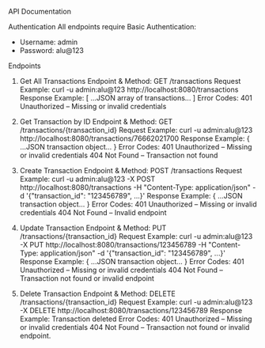 API Documentation

Authentication
All endpoints require Basic Authentication:
- Username: admin
- Password: alu@123

Endpoints

1. Get All Transactions
Endpoint & Method: GET /transactions
Request Example:
curl -u admin:alu@123 http://localhost:8080/transactions
Response Example:
[ ...JSON array of transactions... ]
Error Codes:
401 Unauthorized – Missing or invalid credentials

2. Get Transaction by ID
Endpoint & Method: GET /transactions/{transaction_id}
Request Example:
curl -u admin:alu@123 http://localhost:8080/transactions/76662021700
Response Example:
{ ...JSON transaction object... }
Error Codes:
401 Unauthorized – Missing or invalid credentials
404 Not Found – Transaction not found

3. Create Transaction
Endpoint & Method: POST /transactions
Request Example:
curl -u admin:alu@123 -X POST http://localhost:8080/transactions -H "Content-Type: application/json" -d '{"transaction_id": "123456789", ...}'
Response Example:
{ ...JSON transaction object... }
Error Codes:
401 Unauthorized – Missing or invalid credentials
404 Not Found – Invalid endpoint

4. Update Transaction
Endpoint & Method: PUT /transactions/{transaction_id}
Request Example:
curl -u admin:alu@123 -X PUT http://localhost:8080/transactions/123456789 -H "Content-Type: application/json" -d '{"transaction_id": "123456789", ...}'
Response Example:
{ ...JSON transaction object... }
Error Codes:
401 Unauthorized – Missing or invalid credentials
404 Not Found – Transaction not found or invalid endpoint

5. Delete Transaction
Endpoint & Method: DELETE /transactions/{transaction_id}
Request Example:
curl -u admin:alu@123 -X DELETE http://localhost:8080/transactions/123456789
Response Example:
Transaction deleted
Error Codes:
401 Unauthorized – Missing or invalid credentials
404 Not Found – Transaction not found or invalid endpoint.
